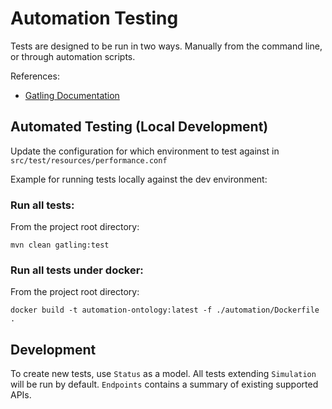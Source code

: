 # Automation Testing

Tests are designed to be run in two ways. Manually from the command line, or through automation scripts.

References:
* [Gatling Documentation](https://gatling.io/docs/current/)

## Automated Testing (Local Development)
 
Update the configuration for which environment to test against in `src/test/resources/performance.conf`

Example for running tests locally against the dev environment:

### Run all tests:
From the project root directory:
```
mvn clean gatling:test 
```

### Run all tests under docker:
From the project root directory:
```
docker build -t automation-ontology:latest -f ./automation/Dockerfile .
```

## Development
To create new tests, use `Status` as a model. All tests extending `Simulation` will be run 
by default. `Endpoints` contains a summary of existing supported APIs. 
